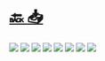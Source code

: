 #
# [🔙 ](../../)    <a href="../pdfs/221290672⬜🏦🔧⬜ Declaración Responsable de Obras.pdf">📥</a>
 <img src="page0.jpg">   <img src="page1.jpg">   <img src="page2.jpg">   <img src="page3.jpg">   <img src="page4.jpg">   <img src="page5.jpg">   <img src="page6.jpg">   <img src="page7.jpg"> 

            
                
